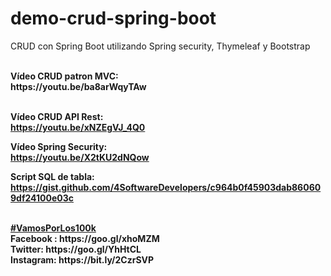 # demo-crud-spring-boot
CRUD con Spring Boot utilizando Spring security, Thymeleaf y Bootstrap

<br>
<b>Vídeo CRUD patron MVC:</b><br>
<b>https://youtu.be/ba8arWqyTAw</b><br>
<br>


<b>Vídeo CRUD API Rest:</b><br>
<b>https://youtu.be/xNZEgVJ_4Q0</b><br>


<b>Vídeo Spring Security:</b><br>
<b>https://youtu.be/X2tKU2dNQow</b><br>


<b>Script SQL de tabla:</b><br>
<b>https://gist.github.com/4SoftwareDevelopers/c964b0f45903dab860609df24100e03c</b><br>

<br>
<b><a href="https://goo.gl/v2Oej4" target="_blank">#VamosPorLos100k</a><b>
<br>
Facebook : https://goo.gl/xhoMZM<br>
Twitter: https://goo.gl/YhHtCL<br>
Instagram: https://bit.ly/2CzrSVP<br>
